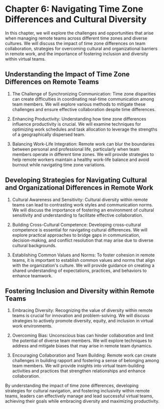 Chapter 6: Navigating Time Zone Differences and Cultural Diversity
==================================================================

In this chapter, we will explore the challenges and opportunities that arise when managing remote teams across different time zones and diverse cultures. We will discuss the impact of time zone differences on team collaboration, strategies for overcoming cultural and organizational barriers in remote work, and the importance of fostering inclusion and diversity within virtual teams.

Understanding the Impact of Time Zone Differences on Remote Teams
-----------------------------------------------------------------

1. The Challenge of Synchronizing Communication: Time zone disparities can create difficulties in coordinating real-time communication among team members. We will explore various methods to mitigate these challenges and ensure effective collaboration despite time differences.

2. Enhancing Productivity: Understanding how time zone differences influence productivity is crucial. We will examine techniques for optimizing work schedules and task allocation to leverage the strengths of a geographically dispersed team.

3. Balancing Work-Life Integration: Remote work can blur the boundaries between personal and professional life, particularly when team members operate in different time zones. We will provide strategies to help remote workers maintain a healthy work-life balance and avoid burnout while navigating time zone variations.

Developing Strategies for Navigating Cultural and Organizational Differences in Remote Work
-------------------------------------------------------------------------------------------

1. Cultural Awareness and Sensitivity: Cultural diversity within remote teams can lead to contrasting work styles and communication norms. We will discuss the importance of fostering an environment of cultural sensitivity and understanding to facilitate effective collaboration.

2. Building Cross-Cultural Competence: Developing cross-cultural competence is essential for navigating cultural differences. We will explore practical approaches to bridge gaps in communication, decision-making, and conflict resolution that may arise due to diverse cultural backgrounds.

3. Establishing Common Values and Norms: To foster cohesion in remote teams, it is important to establish common values and norms that align with the organization's culture. We will provide guidance on creating a shared understanding of expectations, practices, and behaviors to enhance teamwork.

Fostering Inclusion and Diversity within Remote Teams
-----------------------------------------------------

1. Embracing Diversity: Recognizing the value of diversity within remote teams is crucial for innovation and problem-solving. We will discuss strategies to actively promote diversity, equity, and inclusion in virtual work environments.

2. Overcoming Bias: Unconscious bias can hinder collaboration and limit the potential of diverse team members. We will explore techniques to address and mitigate biases that may arise in remote team dynamics.

3. Encouraging Collaboration and Team Building: Remote work can create challenges in building rapport and fostering a sense of belonging among team members. We will provide insights into virtual team-building activities and practices that strengthen relationships and enhance collaboration.

By understanding the impact of time zone differences, developing strategies for cultural navigation, and fostering inclusivity within remote teams, leaders can effectively manage and lead successful virtual teams, achieving their goals while embracing diversity and maximizing productivity.
